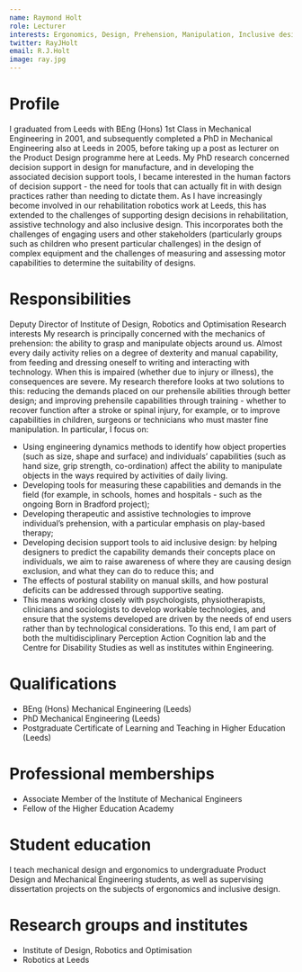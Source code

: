 ```yaml
---
name: Raymond Holt
role: Lecturer
interests: Ergonomics, Design, Prehension, Manipulation, Inclusive design, Rehabilitation, Kinematics
twitter: RayJHolt
email: R.J.Holt
image: ray.jpg
---
```



# Profile
I graduated from Leeds with BEng (Hons) 1st Class in Mechanical Engineering in 2001, and subsequently completed a PhD in Mechanical Engineering also at Leeds in 2005, before taking up a post as lecturer on the Product Design programme here at Leeds. My PhD research concerned decision support in design for manufacture, and in developing the associated decision support tools, I became interested in the human factors of decision support - the need for tools that can actually fit in with design practices rather than needing to dictate them. As I have increasingly become involved in our rehabilitation robotics work at Leeds, this has extended to the challenges of supporting design decisions in rehabilitation, assistive technology and also inclusive design. This incorporates both the challenges of engaging users and other stakeholders (particularly groups such as children who present particular challenges) in the design of complex equipment and the challenges of measuring and assessing motor capabilities to determine the suitability of designs.

# Responsibilities
Deputy Director of Institute of Design, Robotics and Optimisation
Research interests
My research is principally concerned with the mechanics of prehension: the ability to grasp and manipulate objects around us. Almost every daily activity relies on a degree of dexterity and manual capability, from feeding and dressing oneself to writing and interacting with technology. When this is impaired (whether due to injury or illness), the consequences are severe. My research therefore looks at two solutions to this: reducing the demands placed on our prehensile abilities through better design; and improving prehensile capabilities through training - whether to recover function after a stroke or spinal injury, for example, or to improve capabilities in children, surgeons or technicians who must master fine manipulation. In particular, I focus on:

* Using engineering dynamics methods to identify how object properties (such as size, shape and surface) and individuals’ capabilities (such as hand size, grip strength, co-ordination) affect the ability to manipulate objects in the ways required by activities of daily living.
* Developing tools for measuring these capabilities and demands in the field (for example, in schools, homes and hospitals - such as the ongoing Born in Bradford project);
* Developing therapeutic and assistive technologies to improve individual’s prehension, with a particular emphasis on play-based therapy;
* Developing decision support tools to aid inclusive design: by helping designers to predict the capability demands their concepts place on individuals, we aim to raise awareness of where they are causing design exclusion, and what they can do to reduce this; and
* The effects of postural stability on manual skills, and how postural deficits can be addressed through supportive seating.
* This means working closely with psychologists, physiotherapists, clinicians and sociologists to develop workable technologies, and ensure that the systems developed are driven by the needs of end users rather than by technological considerations. To this end, I am part of both the multidisciplinary Perception Action Cognition lab and the Centre for Disability Studies as well as institutes within Engineering.

# Qualifications
* BEng (Hons) Mechanical Engineering (Leeds)
* PhD Mechanical Engineering (Leeds)
* Postgraduate Certificate of Learning and Teaching in Higher Education (Leeds)

# Professional memberships
* Associate Member of the Institute of Mechanical Engineers
* Fellow of the Higher Education Academy

# Student education
I teach mechanical design and ergonomics to undergraduate Product Design and Mechanical Engineering students, as well as supervising dissertation projects on the subjects of ergonomics and inclusive design.

# Research groups and institutes
* Institute of Design, Robotics and Optimisation
* Robotics at Leeds
